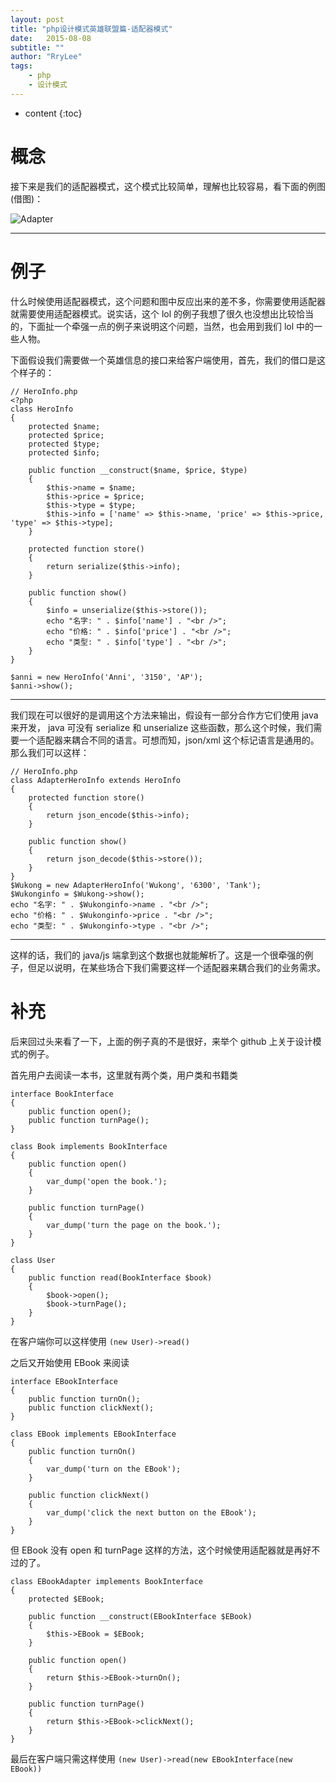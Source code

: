 ```yaml
---
layout: post
title: "php设计模式英雄联盟篇-适配器模式"
date:   2015-08-08
subtitle: ""
author: "RryLee"
tags:
    - php
    - 设计模式
---
```


* content
{:toc}

# 概念

接下来是我们的适配器模式，这个模式比较简单，理解也比较容易，看下面的例图(借图)：

![Adapter](http://ww3.sinaimg.cn/mw690/baa3278fgw1exz3sdff7pj20hb0aj75t.jpg)

---

# 例子

什么时候使用适配器模式，这个问题和图中反应出来的差不多，你需要使用适配器就需要使用适配器模式。说实话，这个 lol 的例子我想了很久也没想出比较恰当的，下面扯一个牵强一点的例子来说明这个问题，当然，也会用到我们 lol 中的一些人物。

下面假设我们需要做一个英雄信息的接口来给客户端使用，首先，我们的借口是这个样子的：

    // HeroInfo.php
    <?php
    class HeroInfo
    {
        protected $name;
        protected $price;
        protected $type;
        protected $info;

        public function __construct($name, $price, $type)
        {
            $this->name = $name;
            $this->price = $price;
            $this->type = $type;
            $this->info = ['name' => $this->name, 'price' => $this->price, 'type' => $this->type];
        }

        protected function store()
        {
            return serialize($this->info);
        }

        public function show()
        {
            $info = unserialize($this->store());
            echo "名字: " . $info['name'] . "<br />";
            echo "价格: " . $info['price'] . "<br />";
            echo "类型: " . $info['type'] . "<br />";
        }
    }

    $anni = new HeroInfo('Anni', '3150', 'AP');
    $anni->show();

---

我们现在可以很好的是调用这个方法来输出，假设有一部分合作方它们使用 java 来开发， java 可没有 serialize 和 unserialize 这些函数，那么这个时候，我们需要一个适配器来耦合不同的语言。可想而知，json/xml 这个标记语言是通用的。那么我们可以这样：

    // HeroInfo.php
    class AdapterHeroInfo extends HeroInfo
    {
        protected function store()
        {
            return json_encode($this->info);
        }

        public function show()
        {
            return json_decode($this->store());
        }
    }
    $Wukong = new AdapterHeroInfo('Wukong', '6300', 'Tank');
    $Wukonginfo = $Wukong->show();
    echo "名字: " . $Wukonginfo->name . "<br />";
    echo "价格: " . $Wukonginfo->price . "<br />";
    echo "类型: " . $Wukonginfo->type . "<br />";

---

这样的话，我们的 java/js 端拿到这个数据也就能解析了。这是一个很牵强的例子，但足以说明，在某些场合下我们需要这样一个适配器来耦合我们的业务需求。

# 补充

后来回过头来看了一下，上面的例子真的不是很好，来举个 github 上关于设计模式的例子。

首先用户去阅读一本书，这里就有两个类，用户类和书籍类

    interface BookInterface
    {
        public function open();
        public function turnPage();
    }

    class Book implements BookInterface
    {
        public function open()
        {
            var_dump('open the book.');
        }

        public function turnPage()
        {
            var_dump('turn the page on the book.');
        }
    }

    class User
    {
        public function read(BookInterface $book)
        {
            $book->open();
            $book->turnPage();
        }
    }

在客户端你可以这样使用 `(new User)->read()`

之后又开始使用 EBook 来阅读

    interface EBookInterface
    {
        public function turnOn();
        public function clickNext();
    }

    class EBook implements EBookInterface
    {
        public function turnOn()
        {
            var_dump('turn on the EBook');
        }

        public function clickNext()
        {
            var_dump('click the next button on the EBook');
        }
    }

但 EBook 没有 open 和 turnPage 这样的方法，这个时候使用适配器就是再好不过的了。

    class EBookAdapter implements BookInterface
    {
        protected $EBook;

        public function __construct(EBookInterface $EBook)
        {
            $this->EBook = $EBook;
        }

        public function open()
        {
            return $this->EBook->turnOn();
        }

        public function turnPage()
        {
            return $this->EBook->clickNext();
        }
    }

最后在客户端只需这样使用 `(new User)->read(new EBookInterface(new EBook))`
